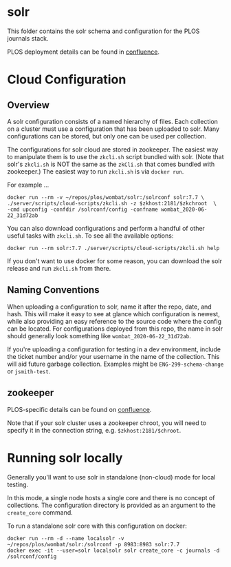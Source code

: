 # solr 

This folder contains the solr schema and configuration for the PLOS journals
stack. 

PLOS deployment details can be found in
[confluence](https://confluence.plos.org/confluence/display/DEV/SOLR).

# Cloud Configuration 

## Overview

A solr configuration consists of a named hierarchy of files. Each collection on
a cluster must use a configuration that has been uploaded to solr. Many
configurations can be stored, but only one can be used per collection.

The configurations for solr cloud are stored in zookeeper. The easiest way to
manipulate them is to use the `zkcli.sh` script bundled with solr. (Note that solr's 
`zkcli.sh` is NOT the same as the `zkCli.sh` that comes bundled with zookeeper.) 
The easiest way to run `zkcli.sh` is via `docker run`.

For example ... 

```
docker run --rm -v ~/repos/plos/wombat/solr:/solrconf solr:7.7 \
./server/scripts/cloud-scripts/zkcli.sh -z $zkhost:2181/$zkchroot  \
-cmd upconfig -confdir /solrconf/config -confname wombat_2020-06-22_31d72ab
```

You can also download configurations and perform a handful of other useful
tasks with `zkcli.sh`. To see all the available options:

```
docker run --rm solr:7.7 ./server/scripts/cloud-scripts/zkcli.sh help
```

If you don't want to use docker for some reason, you can download the solr
release and run `zkcli.sh` from there. 


## Naming Conventions

When uploading a configuration to solr, name it after the repo, date, and 
hash. This will make it easy to see at glance which configuration is
newest, while also providing an easy reference to the source code where the
config can be located. For configurations deployed from this repo, the name in
solr should generally look something like `wombat_2020-06-22_31d72ab`.

If you're uploading a configuration for testing in a dev environment, include
the ticket number and/or your username in the name of the collection. This will
aid future garbage collection. Examples might be `ENG-299-schema-change` or
`jsmith-test`.


## zookeeper

PLOS-specific details can be found on
[confluence](https://confluence.plos.org/confluence/display/DEV/SOLR).

Note that if your solr cluster uses a zookeeper chroot, you will need to
specify it in the connection string, e.g. `$zkhost:2181/$chroot`.


# Running solr locally

Generally you'll want to use solr in standalone (non-cloud) mode for local testing.

In this mode, a single node hosts a single core and there is no concept of
collections. The configuration directory is provided as an argument to the
`create_core` command.

To run a standalone solr core with this configuration on docker:

```
docker run --rm -d --name localsolr -v ~/repos/plos/wombat/solr:/solrconf -p 8983:8983 solr:7.7
docker exec -it --user=solr localsolr solr create_core -c journals -d /solrconf/config
```

